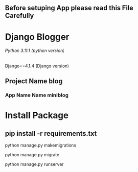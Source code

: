 ## Before setuping App please read this File Carefully
<h1> Django Blogger </h1>

<h6> Python 3.11.1 (python version) </h6>
<p>Django==4.1.4 (Django version) </p>


<h2> Project Name blog </h2>
<h3> App Name Name miniblog </h3>



<h1> Install Package </h1>

<h2> pip install -r requirements.txt </h2>
<p> python manage.py makemigrations </p>
<p> python manage.py migrate </p>
<p> python manage.py runserver </p>





